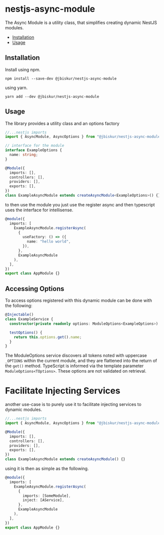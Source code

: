 # nestjs-async-module

The Async Module is a utility class, that simplifies creating dynamic NestJS modules.

[toc]: # "## Table of Contents"

- [Installation](#installation)
- [Usage](#usage)

## Installation

Install using npm.

```npm
npm install --save-dev @jbiskur/nestjs-async-module
```

using yarn.

```yarn
yarn add --dev @jbiskur/nestjs-async-module
```

## Usage

The library provides a utility class and an options factory

```typescript
//...nestjs imports
import { AsyncModule, AsyncOptions } from "@jbiskur/nestjs-async-module";

// interface for the module
interface ExampleOptions {
  name: string;
}

@Module({
  imports: [],
  controllers: [],
  providers: [],
  exports: [],
})
class ExampleAsyncModule extends createAsyncModule<ExampleOptions>() {}
```

to then use the module you just use the register async and then typescript uses the interface for intellisense.

```typescript
@module({
  imports: [
    ExampleAsyncModule.registerAsync(
      {
        useFactory: () => ({
          name: "hello world",
        }),
      },
      ExampleAsyncModule
    ),
  ],
})
export class AppModule {}
```

## Accessing Options

To access options registered with this dynamic module can be done with the following:

```typescript
@Injectable()
class ExampleService {
  constructor(private readonly options: ModuleOptions<ExampleOptions>) {}

  testOptions() {
    return this.options.get().name;
  }
}
```

The ModuleOptions service discovers all tokens noted with uppercase `_OPTIONS` within the current module, and they are flattened into the return of the `get()` method. TypeScript is informed via the template parameter `ModuleOptions<TOptions>`. These options are not validated on retrieval.

# Facilitate Injecting Services

another use-case is to purely use it to facilitate injecting services to dynamic modules.

```typescript
//...nestjs imports
import { AsyncModule, AsyncOptions } from "@jbiskur/nestjs-async-module";

@Module({
  imports: [],
  controllers: [],
  providers: [],
  exports: [],
})
class ExampleAsyncModule extends createAsyncModule() {}
```

using it is then as simple as the following.

```typescript
@module({
  imports: [
    ExampleAsyncModule.registerAsync(
      {
        imports: [SomeModule],
        inject: [AService],
      },
      ExampleAsyncModule
    ),
  ],
})
export class AppModule {}
```
